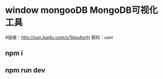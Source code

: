 # window mongooDB MongoDB可视化工具

#链接：http://pan.baidu.com/s/1bpuAorH 密码：usnr



## npm i

## npm run dev
